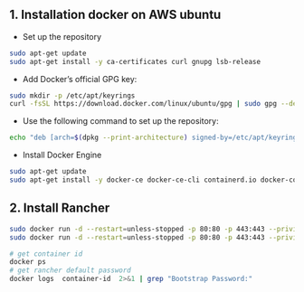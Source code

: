 ## 1. Installation docker on AWS ubuntu
- Set up the repository
```bash
sudo apt-get update
sudo apt-get install -y ca-certificates curl gnupg lsb-release
```
- Add Docker’s official GPG key:
```bash
sudo mkdir -p /etc/apt/keyrings
curl -fsSL https://download.docker.com/linux/ubuntu/gpg | sudo gpg --dearmor -o /etc/apt/keyrings/docker.gpg
```

- Use the following command to set up the repository:
```bash
echo "deb [arch=$(dpkg --print-architecture) signed-by=/etc/apt/keyrings/docker.gpg] https://download.docker.com/linux/ubuntu $(lsb_release -cs) stable" | sudo tee /etc/apt/sources.list.d/docker.list > /dev/null
```
- Install Docker Engine
```bash
sudo apt-get update
sudo apt-get install -y docker-ce docker-ce-cli containerd.io docker-compose-plugin
```
## 2. Install Rancher
```bash
sudo docker run -d --restart=unless-stopped -p 80:80 -p 443:443 --privileged rancher/rancher:v2.6.5
sudo docker run -d --restart=unless-stopped -p 80:80 -p 443:443 --privileged rancher/rancher

# get container id
docker ps
# get rancher default password
docker logs  container-id  2>&1 | grep "Bootstrap Password:"
```
